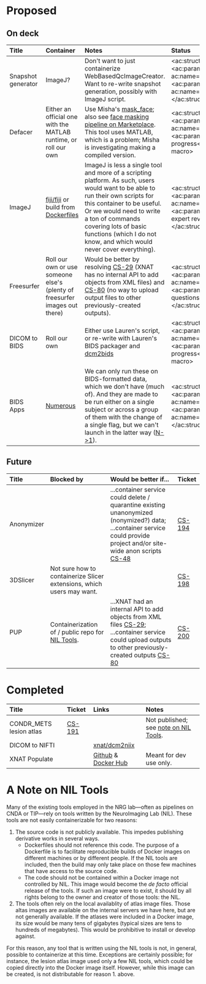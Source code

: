 <!-- id: 36372911 -->

# Proposed

## On deck
| Title              | Container                                                                                                         | Notes                                                                                                                                                                                                                                                                                                       | Status                                                                                                                                                                          | Ticket                                          |
|:-------------------|:------------------------------------------------------------------------------------------------------------------|:------------------------------------------------------------------------------------------------------------------------------------------------------------------------------------------------------------------------------------------------------------------------------------------------------------|:--------------------------------------------------------------------------------------------------------------------------------------------------------------------------------|:------------------------------------------------|
| Snapshot generator | ImageJ?                                                                                                           | Don't want to just containerize WebBasedQcImageCreator. Want to re-write snapshot generation, possibly with ImageJ script.                                                                                                                                                                                  | <ac:structured-macro ac:name="status"><ac:parameter ac:name="colour">Blue</ac:parameter><ac:parameter ac:name="title">Open</ac:parameter></ac:structured-macro>                 | [CS-193](https://issues.xnat.org/browse/CS-193) |
| Defacer            | Either an official one with the MATLAB runtime, or roll our own                                                   | Use Misha's [mask_face](http://nrg.wustl.edu/software/face-masking/usage/); also see [face masking pipeline on Marketplace](http://marketplace.xnat.org/plugin/face-masking/). This tool uses MATLAB, which is a problem; Misha is investigating making a compiled version.                                 | <ac:structured-macro ac:name="status"><ac:parameter ac:name="colour">Yellow</ac:parameter><ac:parameter ac:name="title">In progress</ac:parameter></ac:structured-macro>        | [CS-195](https://issues.xnat.org/browse/CS-195) |
| ImageJ             | [fiji/fiji](https://hub.docker.com/r/fiji/fiji/) or build from [Dockerfiles](https://github.com/fiji/dockerfiles) | ImageJ is less a single tool and more of a scripting platform. As such, users would want to be able to run their own scripts for this container to be useful. Or we would need to write a ton of commands covering lots of basic functions (which I do not know, and which would never cover everything).   | <ac:structured-macro ac:name="status"><ac:parameter ac:name="colour">Grey</ac:parameter><ac:parameter ac:name="title">Needs expert review</ac:parameter></ac:structured-macro>  | [CS-196](https://issues.xnat.org/browse/CS-196) |
| Freesurfer         | Roll our own or use someone else's (plenty of freesurfer images out there)                                        | Would be better by resolving [CS-29](https://issues.xnat.org/browse/CS-29) (XNAT has no internal API to add objects from XML files) and [CS-80](https://issues.xnat.org/browse/CS-80) (no way to upload output files to other previously-created outputs).                                                  | <ac:structured-macro ac:name="status"><ac:parameter ac:name="colour">Grey</ac:parameter><ac:parameter ac:name="title">Open, with questions</ac:parameter></ac:structured-macro> | [CS-199](https://issues.xnat.org/browse/CS-199) |
| DICOM to BIDS      | Roll our own                                                                                                      | Either use Lauren's script, or re-write with Lauren's BIDS packager and [dcm2bids](https://github.com/cbedetti/Dcm2Bids)                                                                                                                                                                                    | <ac:structured-macro ac:name="status"><ac:parameter ac:name="colour">Yellow</ac:parameter><ac:parameter ac:name="title">In progress</ac:parameter></ac:structured-macro>        | [CS-207](https://issues.xnat.org/browse/CS-207) |
| BIDS Apps          | [Numerous](http://bids-apps.neuroimaging.io/apps/)                                                                | We can only run these on BIDS-formatted data, which we don't have (much of). And they are made to be run either on a single subject or across a group of them with the change of a single flag, but we can't launch in the latter way ([N->1](https://wiki.xnat.org/display/CS/Bulk+Launching+Containers)). | <ac:structured-macro ac:name="status"><ac:parameter ac:name="colour">Blue</ac:parameter><ac:parameter ac:name="title">Open</ac:parameter></ac:structured-macro>                 | [CS-237](https://issues.xnat.org/browse/CS-237) |

## Future
| Title      | Blocked by                                                               | Would be better if...                                                                                                                                                                                                                | Ticket                                          |
|:-----------|:-------------------------------------------------------------------------|:-------------------------------------------------------------------------------------------------------------------------------------------------------------------------------------------------------------------------------------|:------------------------------------------------|
| Anonymizer |                                                                          | ...container service could delete / quarantine existing unanonymized (nonymized?) data; ...container service could provide project and/or site-wide anon scripts [CS-48](https://issues.xnat.org/browse/CS-48)                       | [CS-194](https://issues.xnat.org/browse/CS-194) |
| 3DSlicer   | Not sure how to containerize Slicer extensions, which users may want.    |                                                                                                                                                                                                                                      | [CS-198](https://issues.xnat.org/browse/CS-198) |
| PUP        | Containerization of / public repo for [NIL Tools](#a-note-on-nil-tools). | ...XNAT had an internal API to add objects from XML files [CS-29](https://issues.xnat.org/browse/CS-29); ...container service could upload outputs to other previously-created outputs [CS-80](https://issues.xnat.org/browse/CS-80) | [CS-200](https://issues.xnat.org/browse/CS-200) |

# Completed

| Title                   | Ticket                                          | Links                                                                                                                                       | Notes                                                         |
|:------------------------|:------------------------------------------------|:--------------------------------------------------------------------------------------------------------------------------------------------|:--------------------------------------------------------------|
| CONDR_METS lesion atlas | [CS-191](https://issues.xnat.org/browse/CS-191) |                                                                                                                                             | Not published; see [note on NIL Tools](#a-note-on-nil-tools). |
| DICOM to NIFTI          |                                                 | [xnat/dcm2niix](https://hub.docker.com/r/xnat/dcm2niix)                                                                                     |                                                               |
| XNAT Populate           |                                                 | [Github](https://github.com/NrgXnat/docker-images/tree/master/xnat-populate) & [Docker Hub](https://hub.docker.com/r/greppy/xnat-populate/) | Meant for dev use only.                                       |

# A Note on NIL Tools
Many of the existing tools employed in the NRG lab—often as pipelines on CNDA or TIP—rely on tools written by the NeuroImaging Lab (NIL). These tools are not easily containerizable for two reasons:

1. The source code is not publicly available. This impedes publishing derivative works in several ways.
    * Dockerfiles should not reference this code. The purpose of a Dockerfile is to facilitate reproducible builds of Docker images on different machines or by different people. If the NIL tools are included, then the build may only take place on those few machines that have access to the source code.
    * The code should not be contained within a Docker image not controlled by NIL. This image would become the _de facto_ official release of the tools. If such an image were to exist, it should by all rights belong to the owner and creator of those tools: the NIL.
2. The tools often rely on the local availablity of atlas image files. Those altas images are available on the internal servers we have here, but are not generally available. If the atlases were included in a Docker image, its size would be many tens of gigabytes (typical sizes are tens to hundreds of megabytes). This would be prohibitive to install or develop against.

For this reason, any tool that is written using the NIL tools is not, in general, possible to containerize at this time. Exceptions are certainly possible; for instance, the lesion atlas image used only a few NIL tools, which could be copied directly into the Docker image itself. However, while this image can be created, is not distributable for reason 1. above.